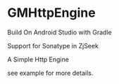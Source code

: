 # GMHttpEngine

Build On Android Studio with Gradle

Support for Sonatype in ZjSeek

A Simple Http Engine

see example for more details.
